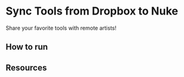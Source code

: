 # Sync Tools from Dropbox to Nuke
Share your favorite tools with remote artists! 

## How to run

## Resources
